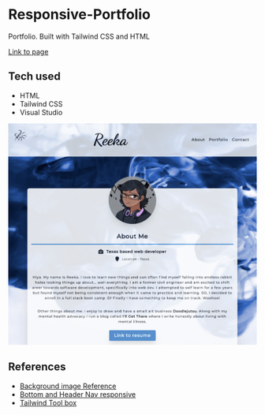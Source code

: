 # Responsive-Portfolio
Portfolio. Built with Tailwind CSS and HTML

[Link to page](https://reekamaharaj.github.io/Responsive-Portfolio/index.html)

## Tech used
- HTML
- Tailwind CSS
- Visual Studio

![](assets/images/portfolio.png)

## References
- [Background image Reference](https://unsplash.com/@adrienl?utm_medium=referral&amp;utm_campaign=photographer-credit&amp;utm_content=creditBadge)
- [Bottom and Header Nav responsive](https://tailwindcomponents.com/component/bottom-and-header-nav-responsive)
- [Tailwind Tool box](https://www.tailwindtoolbox.com/templates/profile-card)
